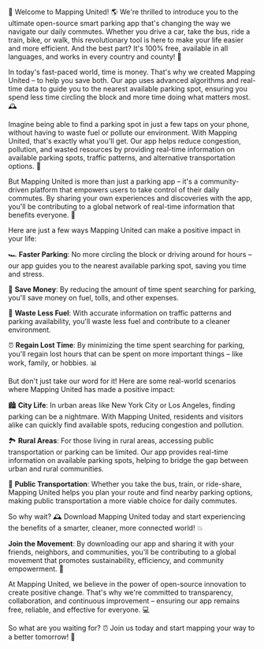 🚀 Welcome to Mapping United! 🌎 We're thrilled to introduce you to the ultimate open-source smart parking app that's changing the way we navigate our daily commutes. Whether you drive a car, take the bus, ride a train, bike, or walk, this revolutionary tool is here to make your life easier and more efficient. And the best part? It's 100% free, available in all languages, and works in every country and county! 🌟

In today's fast-paced world, time is money. That's why we created Mapping United – to help you save both. Our app uses advanced algorithms and real-time data to guide you to the nearest available parking spot, ensuring you spend less time circling the block and more time doing what matters most. 🕰️

Imagine being able to find a parking spot in just a few taps on your phone, without having to waste fuel or pollute our environment. With Mapping United, that's exactly what you'll get. Our app helps reduce congestion, pollution, and wasted resources by providing real-time information on available parking spots, traffic patterns, and alternative transportation options. 🚗

But Mapping United is more than just a parking app – it's a community-driven platform that empowers users to take control of their daily commutes. By sharing your own experiences and discoveries with the app, you'll be contributing to a global network of real-time information that benefits everyone. 👥

Here are just a few ways Mapping United can make a positive impact in your life:

🏎️ **Faster Parking**: No more circling the block or driving around for hours – our app guides you to the nearest available parking spot, saving you time and stress.

💸 **Save Money**: By reducing the amount of time spent searching for parking, you'll save money on fuel, tolls, and other expenses.

🌱 **Waste Less Fuel**: With accurate information on traffic patterns and parking availability, you'll waste less fuel and contribute to a cleaner environment.

⏰️ **Regain Lost Time**: By minimizing the time spent searching for parking, you'll regain lost hours that can be spent on more important things – like work, family, or hobbies. 📊

But don't just take our word for it! Here are some real-world scenarios where Mapping United has made a positive impact:

🏙️ **City Life**: In urban areas like New York City or Los Angeles, finding parking can be a nightmare. With Mapping United, residents and visitors alike can quickly find available spots, reducing congestion and pollution.

🏞️ **Rural Areas**: For those living in rural areas, accessing public transportation or parking can be limited. Our app provides real-time information on available parking spots, helping to bridge the gap between urban and rural communities.

🚂 **Public Transportation**: Whether you take the bus, train, or ride-share, Mapping United helps you plan your route and find nearby parking options, making public transportation a more viable choice for daily commutes.

So why wait? 🕰️ Download Mapping United today and start experiencing the benefits of a smarter, cleaner, more connected world! 💥

**Join the Movement**: By downloading our app and sharing it with your friends, neighbors, and communities, you'll be contributing to a global movement that promotes sustainability, efficiency, and community empowerment. 🌟

At Mapping United, we believe in the power of open-source innovation to create positive change. That's why we're committed to transparency, collaboration, and continuous improvement – ensuring our app remains free, reliable, and effective for everyone. 💻

So what are you waiting for? ⏰️ Join us today and start mapping your way to a better tomorrow! 🌟